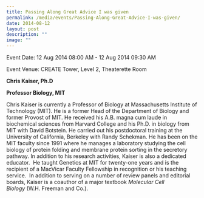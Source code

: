 ```yaml
---
title: Passing Along Great Advice I was given
permalink: /media/events/Passing-Along-Great-Advice-I-was-given/
date: 2014-08-12
layout: post
description: ""
image: ""
---
```

Event Date: 12 Aug 2014 08:00 AM - 12 Aug 2014 09:30 AM

Event Venue: CREATE Tower, Level 2, Theaterette Room

**Chris Kaiser, Ph.D**

**Professor Biology, MIT**

Chris Kaiser is currently a Professor of Biology at Massachusetts Institute of Technology (MIT). He is a former Head of the Department of Biology and former Provost of MIT. He received his A.B. magna cum laude in biochemical sciences from Harvard College and his Ph.D. in biology from MIT with David Botstein. He carried out his postdoctoral training at the University of California, Berkeley with Randy Schekman. He has been on the MIT faculty since 1991 where he manages a laboratory studying the cell biology of protein folding and membrane protein sorting in the secretory pathway. In addition to his research activities, Kaiser is also a dedicated educator.  He taught Genetics at MIT for twenty-one years and is the recipient of a MacVicar Faculty Fellowship in recognition or his teaching service.  In addition to serving on a number of review panels and editorial boards, Kaiser is a coauthor of a major textbook _Molecular Cell Biology_ (W.H. Freeman and Co.).